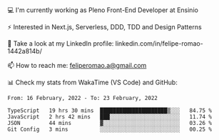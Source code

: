 💻 I'm currently working as Pleno Front-End Developer at Ensinio

⚡ Interested in Next.js, Serverless, DDD, TDD and Design Patterns

👥 Take a look at my LinkedIn profile: linkedin.com/in/felipe-romao-1442a814b/

📫 How to reach me: feliperomao.a@gmail.com

📊 Check my stats from WakaTime (VS Code) and GitHub:

<!--START_SECTION:waka-->
```text
From: 16 February, 2022 - To: 23 February, 2022

TypeScript   19 hrs 30 mins  █████████████████████▒░░░   84.75 % 
JavaScript   2 hrs 42 mins   ███░░░░░░░░░░░░░░░░░░░░░░   11.74 % 
JSON         44 mins         ▓░░░░░░░░░░░░░░░░░░░░░░░░   03.26 % 
Git Config   3 mins          ░░░░░░░░░░░░░░░░░░░░░░░░░   00.25 % 
```
<!--END_SECTION:waka-->
